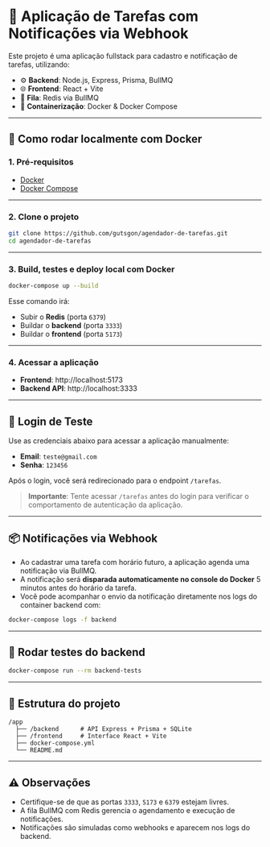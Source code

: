 # 📝 Aplicação de Tarefas com Notificações via Webhook

Este projeto é uma aplicação fullstack para cadastro e notificação de tarefas, utilizando:

- ⚙️ **Backend**: Node.js, Express, Prisma, BullMQ  
- 🌐 **Frontend**: React + Vite  
- 🧠 **Fila**: Redis via BullMQ  
- 🐋 **Containerização**: Docker & Docker Compose  

---

## 🚀 Como rodar localmente com Docker

### 1. Pré-requisitos

- [Docker](https://www.docker.com/)  
- [Docker Compose](https://docs.docker.com/compose/)  

---

### 2. Clone o projeto

```bash
git clone https://github.com/gutsgon/agendador-de-tarefas.git
cd agendador-de-tarefas
```

---

### 3. Build, testes e deploy local com Docker

```bash
docker-compose up --build
```

Esse comando irá:

- Subir o **Redis** (porta `6379`)  
- Buildar o **backend** (porta `3333`)  
- Buildar o **frontend** (porta `5173`)  

---

### 4. Acessar a aplicação

- **Frontend**: http://localhost:5173  
- **Backend API**: http://localhost:3333  

---

## 🔐 Login de Teste

Use as credenciais abaixo para acessar a aplicação manualmente:

- **Email**: `teste@gmail.com`  
- **Senha**: `123456`  

Após o login, você será redirecionado para o endpoint `/tarefas`.

> **Importante**: Tente acessar `/tarefas` antes do login para verificar o comportamento de autenticação da aplicação.

---

## 📦 Notificações via Webhook

- Ao cadastrar uma tarefa com horário futuro, a aplicação agenda uma notificação via BullMQ.  
- A notificação será **disparada automaticamente no console do Docker** 5 minutos antes do horário da tarefa.  
- Você pode acompanhar o envio da notificação diretamente nos logs do container backend com:

```bash
docker-compose logs -f backend
```

---

## 🧪 Rodar testes do backend

```bash
docker-compose run --rm backend-tests
```

---

## 📂 Estrutura do projeto

```
/app
  ├── /backend      # API Express + Prisma + SQLite
  ├── /frontend     # Interface React + Vite
  ├── docker-compose.yml
  └── README.md
```

---

## ⚠️ Observações

- Certifique-se de que as portas `3333`, `5173` e `6379` estejam livres.  
- A fila BullMQ com Redis gerencia o agendamento e execução de notificações.  
- Notificações são simuladas como webhooks e aparecem nos logs do backend.